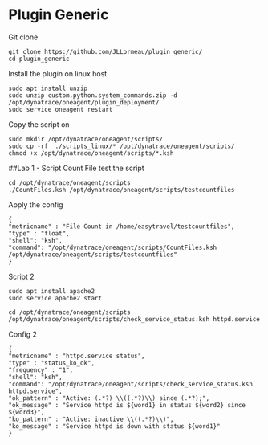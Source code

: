 # Plugin Generic

Git clone

    git clone https://github.com/JLLormeau/plugin_generic/
    cd plugin_generic
   
 
Install the plugin on linux host
   
    sudo apt install unzip
    sudo unzip custom.python.system_commands.zip -d /opt/dynatrace/oneagent/plugin_deployment/
    sudo service oneagent restart

Copy the script on

    sudo mkdir /opt/dynatrace/oneagent/scripts/
    sudo cp -rf  ./scripts_linux/* /opt/dynatrace/oneagent/scripts/
    chmod +x /opt/dynatrace/oneagent/scripts/*.ksh
  

##Lab 1 - Script Count File
test the script
  
    cd /opt/dynatrace/oneagent/scripts
    ./CountFiles.ksh /opt/dynatrace/oneagent/scripts/testcountfiles
    
Apply the config
  
    {
    "metricname" : "File Count in /home/easytravel/testcountfiles",
    "type" : "float",
    "shell": "ksh",
    "command": "/opt/dynatrace/oneagent/scripts/CountFiles.ksh /opt/dynatrace/oneagent/scripts/testcountfiles"
    }


Script 2 

    sudo apt install apache2
    sudo service apache2 start
  
    cd /opt/dynatrace/oneagent/scripts
    /opt/dynatrace/oneagent/scripts/check_service_status.ksh httpd.service
  
  
 Config 2
 
    {
    "metricname" : "httpd.service status",
    "type" : "status_ko_ok",
    "frequency" : "1",
    "shell": "ksh",
    "command": "/opt/dynatrace/oneagent/scripts/check_service_status.ksh httpd.service",
    "ok_pattern" : "Active: (.*?) \\((.*?)\\) since (.*?);",
    "ok_message" : "Service httpd is ${word1} in status ${word2} since ${word3}",
    "ko_pattern" : "Active: inactive \\((.*?)\\)",
    "ko_message" : "Service httpd is down with status ${word1}"
    }

